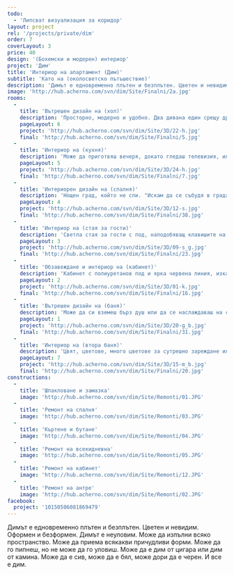 ```yaml
---
todo: 
  - 'Липсват визуализация за коридор'
layout: project
rel: '/projects/private/dim'
order: 7
coverLayout: 3
price: 40
design: '(Бохемски и модерен) интериор'
project: 'Дим'
title: 'Интериор на апартамент (Дим)'
subtitle: 'Като на (околосветско пътъшествие)'
description: 'Димът е едновременно плътен и безплътен. Цветен и невидим. Оформен и безформен. Димът е неуловим. Може да изпълни всяко пространство. Може да приема всякакви причудливи форми. Може да го пипнеш, но не може да го уловиш. Може да е дим от цигара или дим от камина. Може да е сив, може да е бял, може дори да е черен. И все е дим.'
image: 'http://hub.acherno.com/svn/dim/Site/Finalni/2a.jpg'
rooms:
  -
    title: 'Вътрешен дизайн на (хол)'
    description: 'Просторно, модерно и удобно. Два дивана един срещу друг, за да се гледате в очите в свят, в който дори любовта вече е виртуална.'
    pageLayout: 6
    project: 'http://hub.acherno.com/svn/dim/Site/3D/22-h.jpg'
    final: 'http://hub.acherno.com/svn/dim/Site/Finalni/5.jpg'
  -
    title: 'Интериор на (кухня)'
    description: 'Може да приготвяш вечеря, докато гледаш телевизия, или да се наслаждаваш на чаша силно червено вино пред камината, удобно настанен на един от меките дивани.  Имаш на разположение кухня, в която да сготвиш истинска храна, чийто вкус да усетиш, и да я споделиш с обичан човек. '
    pageLayout: 5
    project: 'http://hub.acherno.com/svn/dim/Site/3D/24-h.jpg'
    final: 'http://hub.acherno.com/svn/dim/Site/Finalni/7.jpg'
  -
    title: 'Интериорен дизайн на (спалня)'
    description: 'Нощен град, който не спи. "Искам да се събудя в града, който не заспива, да открия, че съм кралят на хълма, първият в списъка, каймакът на тълпата, на върха на купчината." '
    pageLayout: 4
    project: 'http://hub.acherno.com/svn/dim/Site/3D/12-s.jpg'
    final: 'http://hub.acherno.com/svn/dim/Site/Finalni/38.jpg'
  -
    title: 'Интериор на (стая за гости)'
    description: 'Светла стая за гости с под, наподобяващ клавишите на класическо пиано, и лампа луна, която свети над заспалия град. Лъскави МДФ повърхности, огледала и плътни пердета, за да може да поспиш до късно. '
    pageLayout: 3
    project: 'http://hub.acherno.com/svn/dim/Site/3D/09-s_g.jpg'
    final: 'http://hub.acherno.com/svn/dim/Site/Finalni/23.jpg'
  -
    title: 'Обзавеждане и интериор на (кабинет)'
    description: 'Кабинет с полиуретанов под и ярка червена линия, изкачваща се по гардероба. Може да поработиш или просто да почетеш сутрешния весник в сянката на Айфеловата кула, седнал на удобния диван. '
    pageLayout: 2
    project: 'http://hub.acherno.com/svn/dim/Site/3D/01-k.jpg'
    final: 'http://hub.acherno.com/svn/dim/Site/Finalni/16.jpg'
  -
    title: 'Вътрешен дизайн на (баня)'
    description: 'Може да си вземеш бърз душ или да се наслаждаваш на светлините на града във ваната с чаша вино. Стена с мозайка и градът, който никога не спи. '
    pageLayout: 1
    project: 'http://hub.acherno.com/svn/dim/Site/3D/20-g_b.jpg'
    final: 'http://hub.acherno.com/svn/dim/Site/Finalni/31.jpg'
  -
    title: 'Интериор на (втора баня)'
    description: 'Цвят, цветове, много цветове за сутрешно зареждане или просто ей така - за настроение и закачка.  '
    pageLayout: 7
    project: 'http://hub.acherno.com/svn/dim/Site/3D/15-m_b.jpg'
    final: 'http://hub.acherno.com/svn/dim/Site/Finalni/20.jpg'  
constructions:
  -
    title: 'Шпакловане и замазка'
    image: 'http://hub.acherno.com/svn/dim/Site/Remonti/01.JPG'
  -
    title: 'Ремонт на спалня'
    image: 'http://hub.acherno.com/svn/dim/Site/Remonti/03.JPG'
  -
    title: 'Къртене и бутане'
    image: 'http://hub.acherno.com/svn/dim/Site/Remonti/04.JPG'
  -
    title: 'Ремонт на всекидневна'
    image: 'http://hub.acherno.com/svn/dim/Site/Remonti/05.JPG'
  -
    title: 'Ремонт на кабинет'
    image: 'http://hub.acherno.com/svn/dim/Site/Remonti/12.JPG'
  -
    title: 'Ремонт на антре'
    image: 'http://hub.acherno.com/svn/dim/Site/Remonti/02.JPG'
facebook:
  project: '10150506081869479'
---
```

Димът е едновременно плътен и безплътен. Цветен и невидим. Oформен и безформен. Димът е неуловим. Може да изпълни всяко пространство. Може да приема всякакви причудливи форми. Може да го пипнеш, но не може да го уловиш. Може да е дим от цигара или дим от камина. Може да е сив, може да е бял, може дори да е черен. И все е дим.
